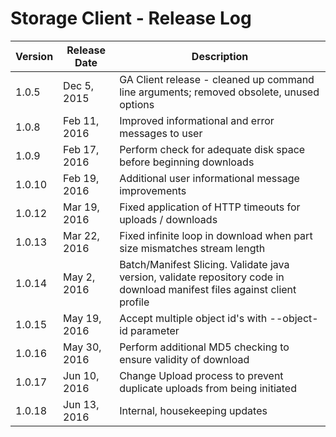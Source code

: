 # Storage Client - Release Log

 Version | Release Date | Description
 --- | --- | ---
1.0.5 | Dec 5, 2015 | GA Client release - cleaned up command line arguments; removed obsolete, unused options
1.0.8 | Feb 11, 2016 | Improved informational and error messages to user
1.0.9 | Feb 17, 2016 | Perform check for adequate disk space before beginning downloads
1.0.10 | Feb 19, 2016 | Additional user informational message improvements
1.0.12 | Mar 19, 2016 | Fixed application of HTTP timeouts for uploads / downloads
1.0.13 | Mar 22, 2016 | Fixed infinite loop in download when part size mismatches stream length
1.0.14 | May 2, 2016 | Batch/Manifest Slicing. Validate java version, validate repository code in download manifest files against client profile
1.0.15 | May 19, 2016 | Accept multiple object id's with --object-id parameter
1.0.16 | May 30, 2016 | Perform additional MD5 checking to ensure validity of download 
1.0.17 | Jun 10, 2016 | Change Upload process to prevent duplicate uploads from being initiated
1.0.18 | Jun 13, 2016 | Internal, housekeeping updates


